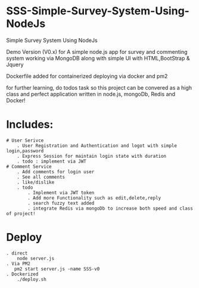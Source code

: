# SSS-Simple-Survey-System-Using-NodeJs
Simple Survey System Using NodeJs


Demo Version (V0.x) for A simple node.js app for survey and commenting system working via MongoDB
along with simple UI with HTML,BootStrap & Jquery

Dockerfile added for containerized deploying via docker and pm2

for further learning, 
 do todos task so this project can be convered as a high class and perfect application written in node.js, mongoDb, Redis and Docker!

# Includes:
    # User Serivce 
        . User Registration and Authentication and logot with simple login,password
        . Express Session for maintain login state with duration
        . todo : implement via JWT
    # Comment Service
        . Add comments for login user
        . See all comments
        . like/dislike
        . todo 
            . Implement via JWT token
            . Add more Functionality such as edit,delete,reply
            . search fuzzy text added
            . integrate Redis via mongoDb to increase both speed and class of project!
            
# Deploy
    . direct
        node server.js 
    . Via PM2
       pm2 start server.js -name SSS-v0
    . Dockerized
        ./deploy.sh
